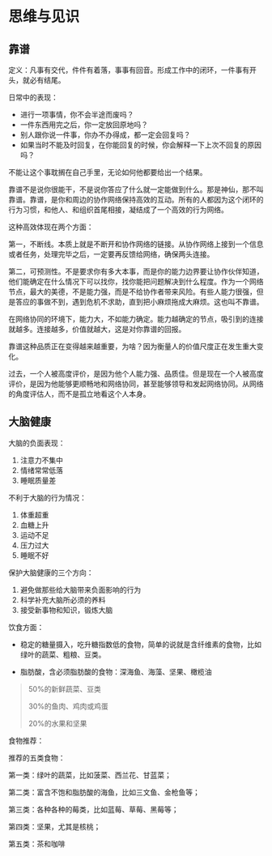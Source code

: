 # 思维与见识

## 靠谱

定义：凡事有交代，件件有着落，事事有回音。形成工作中的闭环，一件事有开头，就必有结尾。

日常中的表现：

- 进行一项事情，你不会半途而废吗？
- 一件东西用完之后，你一定放回原地吗？
- 别人跟你说一件事，你办不办得成，都一定会回复吗？
- 如果当时不能及时回复，在你能回复的时候，你会解释一下上次不回复的原因吗？

不能让这个事耽搁在自己手里，无论如何他都要给出一个结果。

靠谱不是说你很能干，不是说你答应了什么就一定能做到什么。那是神仙，那不叫靠谱。靠谱，是你和周边的协作网络保持高效的互动。所有的人都因为这个闭环的行为习惯，和他人、和组织首尾相接，凝结成了一个高效的行为网络。

这种高效体现在两个方面：

第一，不断线。本质上就是不断开和协作网络的链接。从协作网络上接到一个信息或者任务，处理完毕之后，一定要再反馈给网络，确保两头连接。

第二，可预测性。不是要求你有多大本事，而是你的能力边界要让协作伙伴知道，他们能确定在什么情况下可以找你，找你能把问题解决到什么程度。作为一个网络节点，最大的美德，不是能力强，而是不给协作者带来风险。有些人能力很强，但是答应的事做不到，遇到危机不求助，直到把小麻烦拖成大麻烦。这也叫不靠谱。

在网络协同的环境下，能力大，不如能力确定。能力越确定的节点，吸引到的连接就越多。连接越多，价值就越大，这是对你靠谱的回报。

靠谱这种品质正在变得越来越重要，为啥？因为衡量人的价值尺度正在发生重大变化。

过去，一个人被高度评价，是因为他个人能力强、品质佳。但是现在一个人被高度评价，是因为他能够更顺畅地和网络协同，甚至能够领导和发起网络协同。从网络的角度评估人，而不是孤立地看这个人本身。



## 大脑健康

大脑的负面表现：

1. 注意力不集中
2. 情绪常常低落
3. 睡眠质量差



不利于大脑的行为情况：

1. 体重超重
2. 血糖上升
3. 运动不足
4. 压力过大
5. 睡眠不好



保护大脑健康的三个方向：



1. 避免做那些给大脑带来负面影响的行为
2. 科学补充大脑所必须的养料
3. 接受新事物和知识，锻炼大脑



饮食方面：

- 稳定的糖量摄入，吃升糖指数低的食物，简单的说就是含纤维素的食物，比如绿叶的蔬菜、粗粮、豆类。

- 脂肪酸，含必须脂肪酸的食物：深海鱼、海藻、坚果、橄榄油



> 50%的新鲜蔬菜、豆类
>
> 30%的鱼肉、鸡肉或鸡蛋
>
> 20%的水果和坚果

食物推荐：

推荐的五类食物：

第一类：绿叶的蔬菜，比如菠菜、西兰花、甘蓝菜；

第二类：富含不饱和脂肪酸的海鱼，比如三文鱼、金枪鱼等；

第三类：各种各种的莓类，比如蓝莓、草莓、黑莓等；

第四类：坚果，尤其是核桃；

第五类：茶和咖啡          

